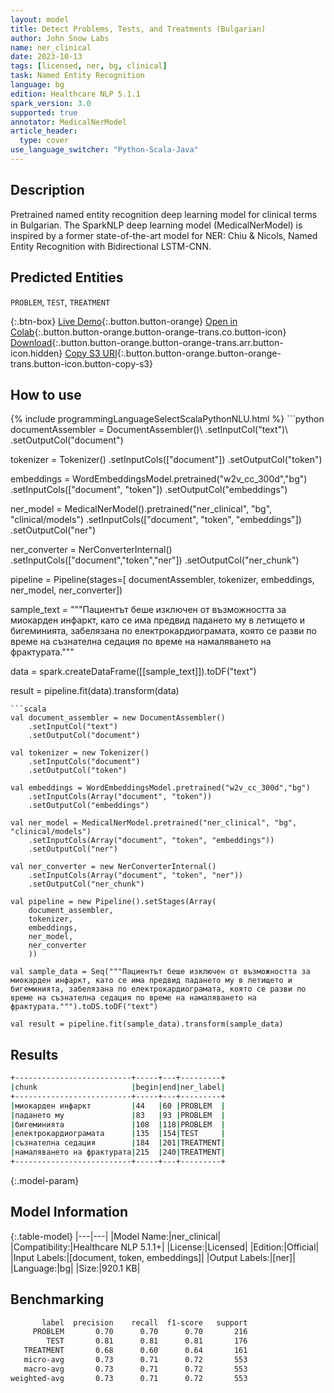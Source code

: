 ```yaml
---
layout: model
title: Detect Problems, Tests, and Treatments (Bulgarian)
author: John Snow Labs
name: ner_clinical
date: 2023-10-13
tags: [licensed, ner, bg, clinical]
task: Named Entity Recognition
language: bg
edition: Healthcare NLP 5.1.1
spark_version: 3.0
supported: true
annotator: MedicalNerModel
article_header:
  type: cover
use_language_switcher: "Python-Scala-Java"
---
```


## Description

Pretrained named entity recognition deep learning model for clinical terms in Bulgarian. The SparkNLP deep learning model (MedicalNerModel) is inspired by a former state-of-the-art model for NER: Chiu & Nicols, Named Entity Recognition with Bidirectional LSTM-CNN.

## Predicted Entities

`PROBLEM`, `TEST`, `TREATMENT`

{:.btn-box}
[Live Demo](https://demo.johnsnowlabs.com/healthcare/NER_CLINICAL_MULTI/){:.button.button-orange}
[Open in Colab](https://github.com/JohnSnowLabs/spark-nlp-workshop/blob/master/tutorials/streamlit_notebooks/healthcare/NER_CLINICAL_MULTI.ipynb){:.button.button-orange.button-orange-trans.co.button-icon}
[Download](https://s3.amazonaws.com/auxdata.johnsnowlabs.com/clinical/models/ner_clinical_bg_5.1.1_3.0_1697219921664.zip){:.button.button-orange.button-orange-trans.arr.button-icon.hidden}
[Copy S3 URI](s3://auxdata.johnsnowlabs.com/clinical/models/ner_clinical_bg_5.1.1_3.0_1697219921664.zip){:.button.button-orange.button-orange-trans.button-icon.button-copy-s3}

## How to use



<div class="tabs-box" markdown="1">
{% include programmingLanguageSelectScalaPythonNLU.html %}
```python
documentAssembler = DocumentAssembler()\ 
    .setInputCol("text")\ 
    .setOutputCol("document")

tokenizer = Tokenizer()
    .setInputCols(["document"])
    .setOutputCol("token")

embeddings = WordEmbeddingsModel.pretrained("w2v_cc_300d","bg")
    .setInputCols(["document", "token"])
    .setOutputCol("embeddings")

ner_model = MedicalNerModel().pretrained("ner_clinical", "bg", "clinical/models")
    .setInputCols(["document", "token", "embeddings"])
    .setOutputCol("ner")

ner_converter = NerConverterInternal()
    .setInputCols(["document","token","ner"])
    .setOutputCol("ner_chunk")

pipeline = Pipeline(stages=[ documentAssembler, tokenizer, embeddings, ner_model, ner_converter])

sample_text = """Пациентът беше изключен от възможността за миокарден инфаркт, като се има предвид падането му в летището и бигеминията, забелязана по електрокардиограмата, която се разви по време на съзнателна седация по време на намаляването на фрактурата."""

data = spark.createDataFrame([[sample_text]]).toDF("text")

result = pipeline.fit(data).transform(data)
```
```scala
val document_assembler = new DocumentAssembler()
    .setInputCol("text")
    .setOutputCol("document")

val tokenizer = new Tokenizer()
    .setInputCols("document")
    .setOutputCol("token")

val embeddings = WordEmbeddingsModel.pretrained("w2v_cc_300d","bg")
    .setInputCols(Array("document", "token"))
    .setOutputCol("embeddings")

val ner_model = MedicalNerModel.pretrained("ner_clinical", "bg", "clinical/models")
    .setInputCols(Array("document", "token", "embeddings"))
    .setOutputCol("ner")

val ner_converter = new NerConverterInternal()
    .setInputCols(Array("document", "token", "ner"))
    .setOutputCol("ner_chunk")

val pipeline = new Pipeline().setStages(Array(
    document_assembler, 
    tokenizer,
    embeddings,
    ner_model,
    ner_converter   
    ))

val sample_data = Seq("""Пациентът беше изключен от възможността за миокарден инфаркт, като се има предвид падането му в летището и бигеминията, забелязана по електрокардиограмата, която се разви по време на съзнателна седация по време на намаляването на фрактурата.""").toDS.toDF("text")

val result = pipeline.fit(sample_data).transform(sample_data)
```
</div>

## Results

```bash
+--------------------------+-----+---+---------+
|chunk                     |begin|end|ner_label|
+--------------------------+-----+---+---------+
|миокарден инфаркт         |44   |60 |PROBLEM  |
|падането му               |83   |93 |PROBLEM  |
|бигеминията               |108  |118|PROBLEM  |
|електрокардиограмата      |135  |154|TEST     |
|съзнателна седация        |184  |201|TREATMENT|
|намаляването на фрактурата|215  |240|TREATMENT|
+--------------------------+-----+---+---------+
```

{:.model-param}
## Model Information

{:.table-model}
|---|---|
|Model Name:|ner_clinical|
|Compatibility:|Healthcare NLP 5.1.1+|
|License:|Licensed|
|Edition:|Official|
|Input Labels:|[document, token, embeddings]|
|Output Labels:|[ner]|
|Language:|bg|
|Size:|920.1 KB|

## Benchmarking

```bash
       label  precision    recall  f1-score   support
     PROBLEM       0.70      0.70      0.70       216
        TEST       0.81      0.81      0.81       176
   TREATMENT       0.68      0.60      0.64       161
   micro-avg       0.73      0.71      0.72       553
   macro-avg       0.73      0.71      0.72       553
weighted-avg       0.73      0.71      0.72       553
```
